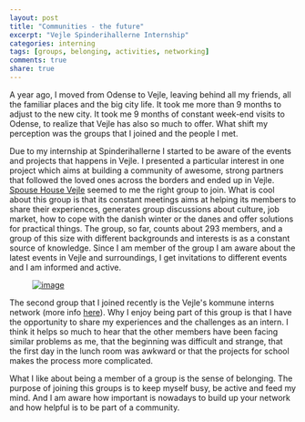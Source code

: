 ```yaml
---
layout: post
title: "Communities - the future"
excerpt: "Vejle Spinderihallerne Internship"
categories: interning
tags: [groups, belonging, activities, networking]
comments: true
share: true
---
```

A year ago, I moved from Odense to Vejle, leaving behind all my friends, all the familiar places and the big city life. It took me more than 9 months to adjust to the new city. It took me 9 months of constant week-end visits to Odense, to realize that Vejle has also so much to offer. What shift my perception was the groups that I joined and the people I met.

Due to my internship at Spinderihallerne I started to be aware of the events and projects that happens in Vejle. I presented a particular interest in one project which aims at building a community of awesome, strong partners that followed the loved ones across the borders and ended up in Vejle. <a href="https://www.facebook.com/groups/spousehousevejle/" target="_blank">Spouse House Vejle</a> seemed to me the right group to join. What is cool about this group is that its constant meetings aims at helping its members to share their experiences, generates group discussions about culture, job market, how to cope with the danish winter or the danes and offer solutions for practical things. The group, so far, counts about 293 members, and a group of this size with different backgrounds and interests is as a constant source of knowledge. Since I am member of the group I am aware about the latest events in Vejle and surroundings, I get invitations to different events and I am informed and active.

<figure>
	<a href="{{site.url}}/images/interning/18-10-2015/spouse-house.jpg"><img src="{{site.url}}/images/interning/18-10-2015/spouse-house.jpg" alt="image"></a>
</figure>

The second group that I joined recently is the Vejle's kommune interns network (more info <a href="http://www.vejle.dk/Job/Praktik-i-Vejle-Kommune/Praktikanterne-om-praktikken/Praktikanter-2015.aspx" target="_blank">here</a>). Why I enjoy being part of this group is that I have the opportunity to share my experiences and the challenges as an intern. I think it helps so much to hear that the other members have been facing similar problems as me, that the beginning was difficult and strange, that the first day in the lunch room was awkward or that the projects for school makes the process more complicated.

What I like about being a member of a group is the sense of belonging. The purpose of joining this groups is to keep myself busy, be active and feed my mind. And I am aware how important is nowadays to build up your network and how helpful is to be part of a community.
